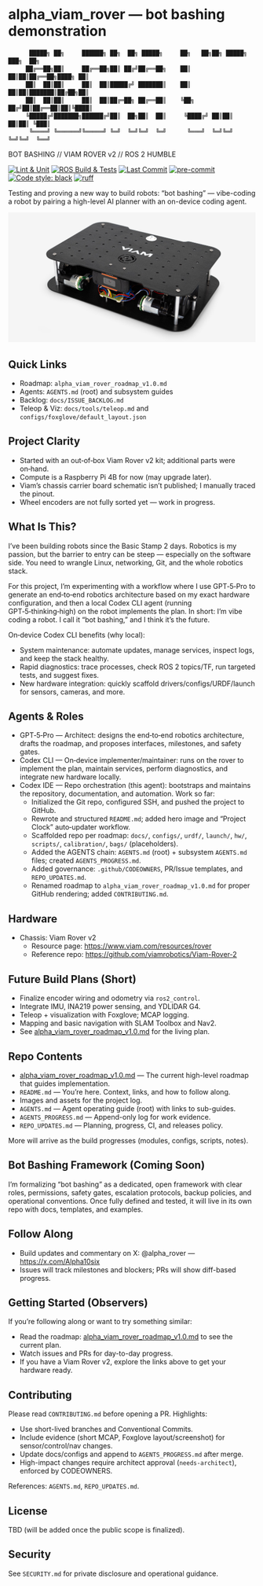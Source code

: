 # alpha_viam_rover — bot bashing demonstration

```
      █████╗ ██╗     ██████╗ ██╗  ██╗ █████╗     ██╗   ██╗██╗ █████╗ ███╗  ██╗
     ██╔══██╗██║     ██╔══██╗██║ ██╔╝██╔══██╗    ██║   ██║██║██╔══██╗████╗ ██║
     ██║  ██║██║     ██║  ██║█████╔╝ ███████║    ██║   ██║██║███████║██╔██╗██║
     ██║  ██║██║     ██║  ██║██╔═██╗ ██╔══██║    ╚██╗ ██╔╝██║██╔══██║██║╚████║
     ╚█████╔╝███████╗██████╔╝██║  ██╗██║  ██║     ╚████╔╝ ██║██║  ██║██║ ╚███║
      ╚════╝ ╚══════╝╚═════╝ ╚═╝  ╚═╝╚═╝  ╚═╝      ╚═══╝  ╚═╝╚═╝  ╚═╝╚═╝  ╚══╝
```

BOT BASHING // VIAM ROVER v2 // ROS 2 HUMBLE

[![Lint & Unit](https://github.com/alpharover/alpha_viam_rover/actions/workflows/lint-and-unit.yml/badge.svg)](https://github.com/alpharover/alpha_viam_rover/actions/workflows/lint-and-unit.yml)
[![ROS Build & Tests](https://github.com/alpharover/alpha_viam_rover/actions/workflows/ros-ci.yml/badge.svg)](https://github.com/alpharover/alpha_viam_rover/actions/workflows/ros-ci.yml)
[![Last Commit](https://img.shields.io/github/last-commit/alpharover/alpha_viam_rover.svg)](https://github.com/alpharover/alpha_viam_rover/commits/main)
[![pre-commit](https://img.shields.io/badge/pre--commit-enabled-brightgreen?logo=pre-commit&logoColor=white)](https://pre-commit.com/)
[![Code style: black](https://img.shields.io/badge/code%20style-black-000000.svg)](https://github.com/psf/black)
[![ruff](https://img.shields.io/badge/lint-ruff-0A7BBB?logo=ruff&logoColor=white)](https://docs.astral.sh/ruff/)

Testing and proving a new way to build robots: “bot bashing” — vibe-coding a robot by pairing a high-level AI planner with an on-device coding agent.

![Viam Rover 2 chassis](viam-rover-hero.jpg)

## Quick Links
- Roadmap: `alpha_viam_rover_roadmap_v1.0.md`
- Agents: `AGENTS.md` (root) and subsystem guides
- Backlog: `docs/ISSUE_BACKLOG.md`
- Teleop & Viz: `docs/tools/teleop.md` and `configs/foxglove/default_layout.json`

## Project Clarity
- Started with an out‑of‑box Viam Rover v2 kit; additional parts were on‑hand.
- Compute is a Raspberry Pi 4B for now (may upgrade later).
- Viam’s chassis carrier board schematic isn’t published; I manually traced the pinout.
- Wheel encoders are not fully sorted yet — work in progress.

## What Is This?
I’ve been building robots since the Basic Stamp 2 days. Robotics is my passion, but the barrier to entry can be steep — especially on the software side. You need to wrangle Linux, networking, Git, and the whole robotics stack.

For this project, I’m experimenting with a workflow where I use GPT‑5‑Pro to generate an end‑to‑end robotics architecture based on my exact hardware configuration, and then a local Codex CLI agent (running GPT‑5‑thinking‑high) on the robot implements the plan. In short: I’m vibe coding a robot. I call it “bot bashing,” and I think it’s the future.

On‑device Codex CLI benefits (why local):
- System maintenance: automate updates, manage services, inspect logs, and keep the stack healthy.
- Rapid diagnostics: trace processes, check ROS 2 topics/TF, run targeted tests, and suggest fixes.
- New hardware integration: quickly scaffold drivers/configs/URDF/launch for sensors, cameras, and more.

## Agents & Roles
- GPT‑5‑Pro — Architect: designs the end‑to‑end robotics architecture, drafts the roadmap, and proposes interfaces, milestones, and safety gates.
- Codex CLI — On‑device implementer/maintainer: runs on the rover to implement the plan, maintain services, perform diagnostics, and integrate new hardware locally.
- Codex IDE — Repo orchestration (this agent): bootstraps and maintains the repository, documentation, and automation. Work so far:
  - Initialized the Git repo, configured SSH, and pushed the project to GitHub.
  - Rewrote and structured `README.md`; added hero image and “Project Clock” auto‑updater workflow.
  - Scaffolded repo per roadmap: `docs/`, `configs/`, `urdf/`, `launch/`, `hw/`, `scripts/`, `calibration/`, `bags/` (placeholders).
  - Added the AGENTS chain: `AGENTS.md` (root) + subsystem `AGENTS.md` files; created `AGENTS_PROGRESS.md`.
  - Added governance: `.github/CODEOWNERS`, PR/Issue templates, and `REPO_UPDATES.md`.
  - Renamed roadmap to `alpha_viam_rover_roadmap_v1.0.md` for proper GitHub rendering; added `CONTRIBUTING.md`.

## Hardware
- Chassis: Viam Rover v2
  - Resource page: https://www.viam.com/resources/rover
  - Reference repo: https://github.com/viamrobotics/Viam-Rover-2

## Future Build Plans (Short)
- Finalize encoder wiring and odometry via `ros2_control`.
- Integrate IMU, INA219 power sensing, and YDLIDAR G4.
- Teleop + visualization with Foxglove; MCAP logging.
- Mapping and basic navigation with SLAM Toolbox and Nav2.
- See [alpha_viam_rover_roadmap_v1.0.md](alpha_viam_rover_roadmap_v1.0.md) for the living plan.

## Repo Contents
- [alpha_viam_rover_roadmap_v1.0.md](alpha_viam_rover_roadmap_v1.0.md) — The current high-level roadmap that guides implementation.
- `README.md` — You’re here. Context, links, and how to follow along.
- Images and assets for the project log.
 - `AGENTS.md` — Agent operating guide (root) with links to sub-guides.
 - `AGENTS_PROGRESS.md` — Append-only log for work evidence.
 - `REPO_UPDATES.md` — Planning, progress, CI, and releases policy.

More will arrive as the build progresses (modules, configs, scripts, notes).

## Bot Bashing Framework (Coming Soon)
I’m formalizing “bot bashing” as a dedicated, open framework with clear roles, permissions, safety gates, escalation protocols, backup policies, and operational conventions. Once fully defined and tested, it will live in its own repo with docs, templates, and examples.

## Follow Along
- Build updates and commentary on X: @alpha_rover — https://x.com/Alpha10six
- Issues will track milestones and blockers; PRs will show diff-based progress.

## Getting Started (Observers)
If you’re following along or want to try something similar:
- Read the roadmap: [alpha_viam_rover_roadmap_v1.0.md](alpha_viam_rover_roadmap_v1.0.md) to see the current plan.
- Watch issues and PRs for day-to-day progress.
- If you have a Viam Rover v2, explore the links above to get your hardware ready.

## Contributing
Please read `CONTRIBUTING.md` before opening a PR. Highlights:
- Use short-lived branches and Conventional Commits.
- Include evidence (short MCAP, Foxglove layout/screenshot) for sensor/control/nav changes.
- Update docs/configs and append to `AGENTS_PROGRESS.md` after merge.
- High-impact changes require architect approval (`needs-architect`), enforced by CODEOWNERS.

References: `AGENTS.md`, `REPO_UPDATES.md`.

## License
TBD (will be added once the public scope is finalized).

## Security
See `SECURITY.md` for private disclosure and operational guidance.
